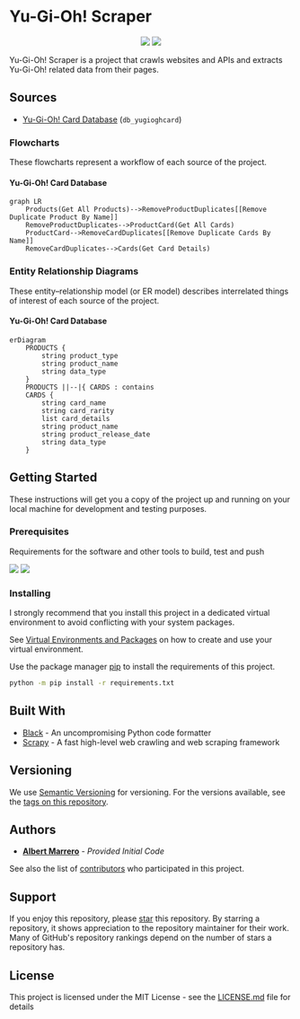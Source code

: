 # Yu-Gi-Oh! Scraper

<p align="center">
    <a href="https://docs.python.org/release/3.11.0/"><img src="https://img.shields.io/github/pipenv/locked/python-version/albert-marrero/Yu-Gi-Oh-Scraper"></a>
    <a href="https://github.com/albert-marrero/Yu-Gi-Oh-Scraper/blob/main/LICENSE.md"><img src="https://img.shields.io/github/license/albert-marrero/Yu-Gi-Oh-Scraper"></a>
</p>

Yu-Gi-Oh! Scraper is a project that crawls websites and APIs and extracts Yu-Gi-Oh! related data from their pages.

## Sources

* [Yu-Gi-Oh! Card Database](https://www.db.yugioh-card.com/yugiohdb/?request_locale=en) (`db_yugioghcard`)

### Flowcharts

These flowcharts represent a workflow of each source of the project.

#### Yu-Gi-Oh! Card Database

```mermaid
graph LR
    Products(Get All Products)-->RemoveProductDuplicates[[Remove Duplicate Product By Name]]
    RemoveProductDuplicates-->ProductCard(Get All Cards)
    ProductCard-->RemoveCardDuplicates[[Remove Duplicate Cards By Name]]
    RemoveCardDuplicates-->Cards(Get Card Details)
```

### Entity Relationship Diagrams

These entity–relationship model (or ER model) describes interrelated things of interest of each source of the project.

#### Yu-Gi-Oh! Card Database

```mermaid
erDiagram
    PRODUCTS {
        string product_type
        string product_name
        string data_type
    }
    PRODUCTS ||--|{ CARDS : contains
    CARDS {
        string card_name
        string card_rarity
        list card_details
        string product_name
        string product_release_date
        string data_type
    }
```

## Getting Started

These instructions will get you a copy of the project up and running on your local machine for development and testing purposes.

### Prerequisites

Requirements for the software and other tools to build, test and push

<p>
    <a href="https://black.readthedocs.io/en/stable/"><img src="https://img.shields.io/github/pipenv/locked/dependency-version/albert-marrero/Yu-Gi-Oh-Scraper/dev/black"></a>
    <a href="https://docs.scrapy.org/en/2.7/"><img src="https://img.shields.io/github/pipenv/locked/dependency-version/albert-marrero/Yu-Gi-Oh-Scraper/scrapy"></a>
</p>

### Installing

I strongly recommend that you install this project in a dedicated virtual environment to avoid conflicting with your system packages.

See [Virtual Environments and Packages](https://docs.python.org/3/tutorial/venv.html#tut-venv) on how to create and use your virtual environment.

Use the package manager [pip](https://pip.pypa.io/en/stable/) to install the requirements of this project.

```bash
python -m pip install -r requirements.txt
```

## Built With

* [Black](https://black.readthedocs.io/en/stable/) - An uncompromising Python code formatter
* [Scrapy](https://docs.scrapy.org/en/2.7/) - A fast high-level web crawling and web scraping framework

## Versioning

We use [Semantic Versioning](http://semver.org/) for versioning. For the versions
available, see the [tags on this
repository](https://github.com/albert-marrero/Yu-Gi-Oh-Scraper/tags).

## Authors

  - [**Albert Marrero**](https://github.com/albert-marrero) - *Provided Initial Code*

See also the list of
[contributors](https://github.com/albert-marrero/contributors)
who participated in this project.

## Support

If you enjoy this repository, please [star](https://docs.github.com/en/get-started/exploring-projects-on-github/saving-repositories-with-stars) this repository. By starring a repository, it shows appreciation to the repository maintainer for their work. Many of GitHub's repository rankings depend on the number of stars a repository has.

## License

This project is licensed under the MIT License - see the [LICENSE.md](LICENSE.md) file for details
